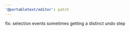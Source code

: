 ```yaml
---
'@portabletext/editor': patch
---
```


fix: selection events sometimes getting a distinct undo step
